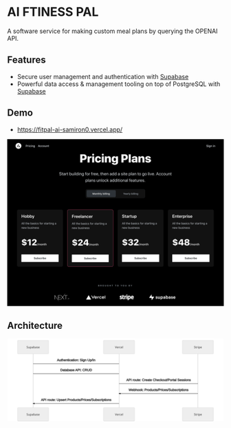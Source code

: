 # AI FTINESS PAL

A software service for making custom meal plans by querying the OPENAI API.

## Features

- Secure user management and authentication with [Supabase](https://supabase.io/docs/guides/auth)
- Powerful data access & management tooling on top of PostgreSQL with [Supabase](https://supabase.io/docs/guides/database)

## Demo

-  https://fitpal-ai-samiron0.vercel.app/

[![Screenshot of demo](./public/demo.png)](https://fitpal-ai-samiron0.vercel.app/)

## Architecture

![Architecture diagram](./public/architecture_diagram.svg)

